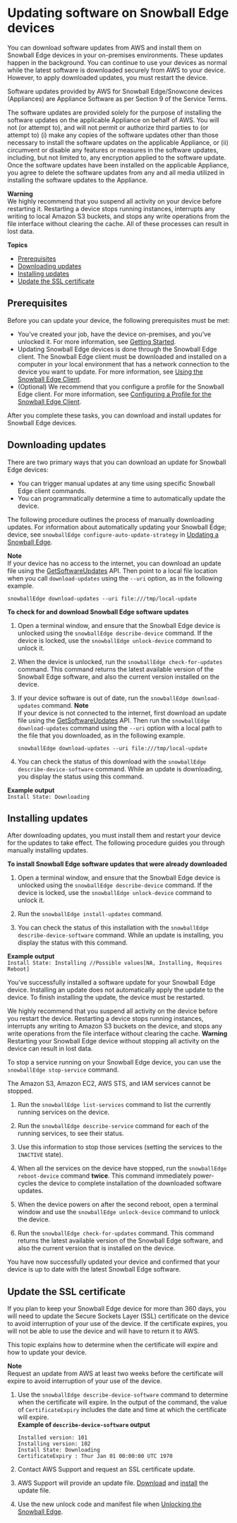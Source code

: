 # Updating software on Snowball Edge devices<a name="updating-device"></a>

You can download software updates from AWS and install them on Snowball Edge devices in your on\-premises environments\. These updates happen in the background\. You can continue to use your devices as normal while the latest software is downloaded securely from AWS to your device\. However, to apply downloaded updates, you must restart the device\.

Software updates provided by AWS for Snowball Edge/Snowcone devices \(Appliances\) are Appliance Software as per Section 9 of the Service Terms\.

The software updates are provided solely for the purpose of installing the software updates on the applicable Appliance on behalf of AWS\. You will not \(or attempt to\), and will not permit or authorize third parties to \(or attempt to\) \(i\) make any copies of the software updates other than those necessary to install the software updates on the applicable Appliance, or \(ii\) circumvent or disable any features or measures in the software updates, including, but not limited to, any encryption applied to the software update\. Once the software updates have been installed on the applicable Appliance, you agree to delete the software updates from any and all media utilized in installing the software updates to the Appliance\.

**Warning**  
We highly recommend that you suspend all activity on your device before restarting it\. Restarting a device stops running instances, interrupts any writing to local Amazon S3 buckets, and stops any write operations from the file interface without clearing the cache\. All of these processes can result in lost data\.

**Topics**
+ [Prerequisites](#prereq-updating-device)
+ [Downloading updates](#download-updates)
+ [Installing updates](#install-updates)
+ [Update the SSL certificate](#update-ssl-cert)

## Prerequisites<a name="prereq-updating-device"></a>

Before you can update your device, the following prerequisites must be met:
+ You've created your job, have the device on\-premises, and you've unlocked it\. For more information, see [Getting Started](https://docs.aws.amazon.com/snowball/latest/developer-guide/getting-started.html)\.
+ Updating Snowball Edge devices is done through the Snowball Edge client\. The Snowball Edge client must be downloaded and installed on a computer in your local environment that has a network connection to the device you want to update\. For more information, see [Using the Snowball Edge Client](https://docs.aws.amazon.com/snowball/latest/developer-guide/using-client.html)\.
+ \(Optional\) We recommend that you configure a profile for the Snowball Edge client\. For more information, see [Configuring a Profile for the Snowball Edge Client](https://docs.aws.amazon.com/snowball/latest/developer-guide/using-client-commands.html#client-configuration)\.

After you complete these tasks, you can download and install updates for Snowball Edge devices\.

## Downloading updates<a name="download-updates"></a>

There are two primary ways that you can download an update for Snowball Edge devices: 
+ You can trigger manual updates at any time using specific Snowball Edge client commands\.
+ You can programmatically determine a time to automatically update the device\.

The following procedure outlines the process of manually downloading updates\. For information about automatically updating your Snowball Edge; device, see `snowballEdge configure-auto-update-strategy` in [Updating a Snowball Edge](https://docs.aws.amazon.com/snowball/latest/developer-guide/using-client-commands.html#update-client-commands)\.

**Note**  
If your device has no access to the internet, you can download an update file using the [GetSoftwareUpdates](https://docs.aws.amazon.com/snowball/latest/api-reference/API_GetSoftwareUpdates.html) API\. Then point to a local file location when you call `download-updates` using the `--uri` option, as in the following example\.  

```
snowballEdge download-updates --uri file:///tmp/local-update
```

**To check for and download Snowball Edge software updates**

1. Open a terminal window, and ensure that the Snowball Edge device is unlocked using the `snowballEdge describe-device` command\. If the device is locked, use the `snowballEdge unlock-device` command to unlock it\.

1. When the device is unlocked, run the `snowballEdge check-for-updates` command\. This command returns the latest available version of the Snowball Edge software, and also the current version installed on the device\.

1. If your device software is out of date, run the `snowballEdge download-updates` command\.
**Note**  
If your device is not connected to the internet, first download an update file using the [GetSoftwareUpdates](https://docs.aws.amazon.com/snowball/latest/api-reference/API_GetSoftwareUpdates.html) API\. Then run the `snowballEdge download-updates` command using the `--uri` option with a local path to the file that you downloaded, as in the following example\.  

   ```
   snowballEdge download-updates --uri file:///tmp/local-update
   ```

1. You can check the status of this download with the `snowballEdge describe-device-software` command\. While an update is downloading, you display the status using this command\. 

**Example output**  
 `Install State: Downloading`

## Installing updates<a name="install-updates"></a>

After downloading updates, you must install them and restart your device for the updates to take effect\. The following procedure guides you through manually installing updates\.

**To install Snowball Edge software updates that were already downloaded**

1. Open a terminal window, and ensure that the Snowball Edge device is unlocked using the `snowballEdge describe-device` command\. If the device is locked, use the `snowballEdge unlock-device` command to unlock it\.

1. Run the `snowballEdge install-updates` command\.

1. You can check the status of this installation with the `snowballEdge describe-device-software` command\. While an update is installing, you display the status with this command\.

**Example output**  
`Install State: Installing //Possible values[NA, Installing, Requires Reboot]`

   You’ve successfully installed a software update for your Snowball Edge device\. Installing an update does not automatically apply the update to the device\. To finish installing the update, the device must be restarted\.

   We highly recommend that you suspend all activity on the device before you restart the device\. Restarting a device stops running instances, interrupts any writing to Amazon S3 buckets on the device, and stops any write operations from the file interface without clearing the cache\.
**Warning**  
Restarting your Snowball Edge device without stopping all activity on the device can result in lost data\.

   To stop a service running on your Snowball Edge device, you can use the `snowballEdge stop-service` command\. 

   The Amazon S3, Amazon EC2, AWS STS, and IAM services cannot be stopped\.

1. Run the `snowballEdge list-services` command to list the currently running services on the device\.

1. Run the `snowballEdge describe-service` command for each of the running services, to see their status\.

1. Use this information to stop those services \(setting the services to the `INACTIVE` state\)\.

1. When all the services on the device have stopped, run the `snowballEdge reboot-device` command **twice**\. This command immediately power\-cycles the device to complete installation of the downloaded software updates\.

1. When the device powers on after the second reboot, open a terminal window and use the `snowballEdge unlock-device` command to unlock the device\.

1. Run the `snowballEdge check-for-updates` command\. This command returns the latest available version of the Snowball Edge software, and also the current version that is installed on the device\.

You have now successfully updated your device and confirmed that your device is up to date with the latest Snowball Edge software\.

## Update the SSL certificate<a name="update-ssl-cert"></a>

If you plan to keep your Snowball Edge device for more than 360 days, you will need to update the Secure Sockets Layer \(SSL\) certificate on the device to avoid interruption of your use of the device\. If the certificate expires, you will not be able to use the device and will have to return it to AWS\.

This topic explains how to determine when the certificate will expire and how to update your device\.

**Note**  
Request an update from AWS at least two weeks before the certificate will expire to avoid interruption of your use of the device\.

1. Use the `snowballEdge describe-device-software` command to determine when the certificate will expire\. In the output of the command, the value of `CertificateExpiry` includes the date and time at which the certificate will expire\.  
**Example of `describe-device-software` output**  

   ```
   Installed version: 101
   Installing version: 102
   Install State: Downloading
   CertificateExpiry : Thur Jan 01 00:00:00 UTC 1970
   ```

1. Contact AWS Support and request an SSL certificate update\.

1. AWS Support will provide an update file\. [Download](#download-updates) and [install](#install-updates) the update file\.

1. Use the new unlock code and manifest file when [Unlocking the Snowball Edge](https://docs.aws.amazon.com/latest/developer-guide/unlockdevice.html)\.